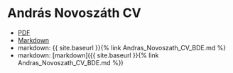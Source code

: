 # András Novoszáth CV

- [PDF](Andras_Novoszath_CV_BDE.pdf)
- [Markdown](Andras_Novoszath_CV_BDE.md)
- markdown: {{ site.baseurl }}{% link Andras_Novoszath_CV_BDE.md %}
- markdown: [markdown]({{ site.baseurl }}{% link Andras_Novoszath_CV_BDE.md %})

